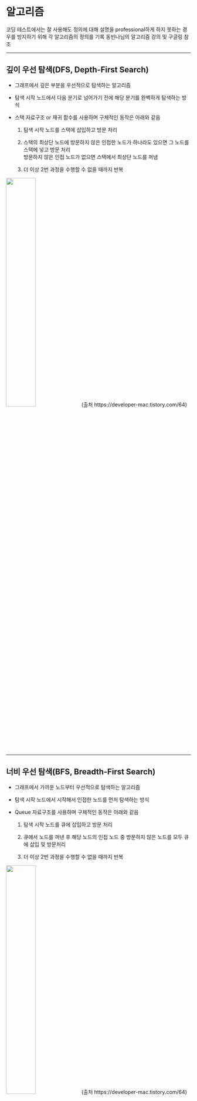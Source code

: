 
# 알고리즘
코딩 테스트에서는 잘 사용해도 정의에 대해 설명을 professional하게 하지 못하는 경우를 방지하기 위해 각 알고리즘의 정의를 기록
동빈나님의 알고리즘 강의 및 구글링 참조

---
## 깊이 우선 탐색(DFS, Depth-First Search)

- 그래프에서 깊은 부분을 우선적으로 탐색하는 알고리즘

- 탐색 시작 노드에서 다음 분기로 넘어가기 전에 해당 분기를 완벽하게 탐색하는 방식

- 스택 자료구조 or 재귀 함수를 사용하며 구체적인 동작은 아래와 같음
  
  1. 탐색 시작 노드를 스택에 삽입하고 방문 처리
  
  2. 스택의 최상단 노드에 방문하지 않은 인접한 노드가 하나라도 있으면 그 노드를 스택에 넣고 방문 처리   
     방문하지 않은 인접 노드가 없으면 스택에서 최상단 노드를 꺼냄
  
  3. 더 이상 2번 과정을 수행할 수 없을 때까지 반복

<img src="https://user-images.githubusercontent.com/101415950/194974462-2c650675-1607-4f56-bdb4-9bc5c61b5d45.gif" width="40%" height="40%">
(출처 https://developer-mac.tistory.com/64)

---
## 너비 우선 탐색(BFS, Breadth-First Search)

- 그래프에서 가까운 노드부터 우선적으로 탐색하는 알고리즘

- 탐색 시작 노드에서 시작해서 인접한 노드를 먼저 탐색하는 방식

- Queue 자료구조를 사용하며 구체적인 동작은 아래와 같음
  
  1. 탐색 시작 노드를 큐에 삽입하고 방문 처리
  
  2. 큐에서 노드를 꺼낸 후 해당 노드의 인접 노드 중 방문하지 않은 노드를 모두 큐에 삽입 및 방문처리
  
  3. 더 이상 2번 과정을 수행할 수 없을 때까지 반복

<img src="https://user-images.githubusercontent.com/101415950/194974879-88205f00-14a0-41f0-9219-3f7fad0a6358.gif" width="40%" height="40%">
(출처 https://developer-mac.tistory.com/64)

---
## 다익스트라 알고리즘(Dijkstra)

- 특정한 노드에서 출발하여 모든 노드로 가는 최단 경로를 계산하는 알고리즘

- 음의 간선이 없을 때 동작

- 그리디 알고리즘에 속함

- 최단경로 계산 시 현재 노드에서부터 다른 노드 각각에 대한 최단 거리를 1차원 리스트에 저장하여 갱신

- 노드와 간선 수가 많을 때 다익스트라, 노드의 개수가 적을 때는 플로이드 워셜 알고리즘이 효과적

- 힙 자료구조 사용 시 시간복잡도 O(ElogV) (E : 최대 간선의 갯수, V : 노드의 갯수)
  
  1. 출발 노드 선택 후 최단 거리 테이블 출발 노드를 제외한 모든 값을 무한으로 초기화
  
  2. 방문하지 않은 노드 중 최단 거리 테이블 내 최단 거리에 있는 노드 선택
 
  3. 선택한 노드를 거쳐 다른 노드로 가는 거리 각각 계산
  
  4. 최단 거리 테이블 내 노드별 거리가 계산한 값보다 클 경우 계산한 값으로 갱신

  5. 2번~4번 과정 불가능할 때까지 반복

<img src="https://user-images.githubusercontent.com/101415950/196177010-28225a74-b08d-42e3-8d05-9e8581d9163e.png" width="80%" height="80%">

(출처 https://www.youtube.com/watch?v=F-tkqjUiik0&list=PLVsNizTWUw7H9_of5YCB0FmsSc-K44y81&index=30)

---
## 플로이드 워셜 알고리즘(Floyd-Warshall)

- 모든 노드에서 다른 모든 노드로 가는 최단 경로를 계산하는 알고리즘

- 다이나믹 프로그래밍 유형에 속함

- 최단경로 계산 시 최단 거리를 2차원 리스트에 저장하여 갱신

- 노드와 간선 수가 많을 때 다익스트라, 노드의 개수가 적을 때는 플로이드 워셜 알고리즘이 효과적

- 각 단계마다 특정한 노드 k를 거쳐 가는 경우 확인
  
  1. 최단 거리 2차원 테이블 초기화
  
  2. 1번 노드를 거쳐가는 경우를 고려하여 테이블 갱신 ~ n번 노드를 거쳐가는 경우를 고려한 테이블 갱신

<img src="https://user-images.githubusercontent.com/101415950/196182624-c03cc0c8-cb02-45ca-8bd3-56bfad61abaf.png" width="80%" height="80%">

(출처 https://www.youtube.com/watch?v=hw-SvAR3Zqg&list=PLVsNizTWUw7H9_of5YCB0FmsSc-K44y81&index=31)

---
## 유니온 파인드(Union-Find)


- 두 노드가 같은 그래프에 속하는지 판별하는 알고리즘

- 서로소 집합, 상호 베타적 집합(Disjoint_Set)으로도 불림

- 루트 노드를 찾는 Find 연산과 노드를 합치는 Union 연산(두 노드의 루트 노드를 비교하여 한쪽으로 합침)으로 구성

[Example]   
<img src="https://user-images.githubusercontent.com/101415950/196175786-def50ef9-1305-4077-b8ec-773fffefb99e.png" width="80%" height="80%">
<img src="https://user-images.githubusercontent.com/101415950/196175860-e682fef2-915e-4aea-b307-c1d56de620ed.png" width="80%" height="80%">
(출처 https://ip99202.github.io/posts/%EC%9C%A0%EB%8B%88%EC%98%A8-%ED%8C%8C%EC%9D%B8%EB%93%9C(Union-Find)/)
